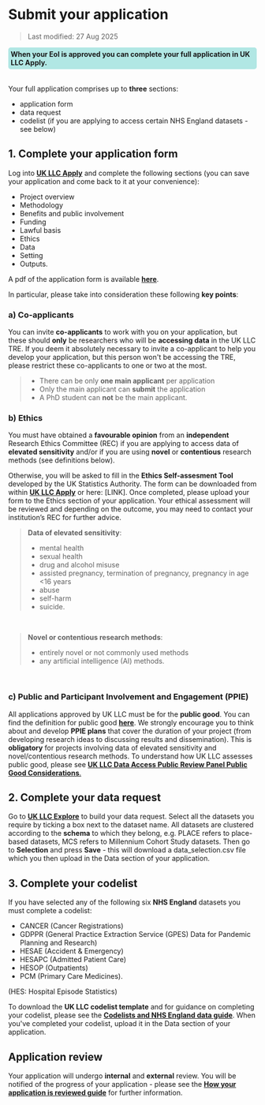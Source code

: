 
# Submit your application
>Last modified: 27 Aug 2025
<div style="background-color: rgba(0, 178, 169, 0.3); padding: 5px; border-radius: 5px;"><strong>When your EoI is approved you can complete your full application in UK LLC Apply.</strong></div>
<br>

Your full application comprises up to **three** sections: 

- application form
- data request
- codelist (if you are applying to access certain NHS England datasets - see below)

## 1. Complete your application form
Log into [**UK LLC Apply**](https://apply.ukllc.ac.uk/) and complete the following sections (you can save your application and come back to it at your convenience):  
- Project overview
- Methodology
- Benefits and public involvement
- Funding
- Lawful basis
- Ethics
- Data
- Setting
- Outputs.

A pdf of the application form is available [**here**](../../images/Application_Form_Template_20250128.pdf).

In particular, please take into consideration these following **key points**:

### a) Co-applicants 
You can invite **co-applicants** to work with you on your application, but these should **only** be researchers who will be **accessing data** in the UK LLC TRE. If you deem it absolutely necessary to invite a co-applicant to help you develop your application, but this person won't be accessing the TRE, please restrict these co-applicants to one or two at the most. 

>- There can be only **one main applicant** per application  
>- 	Only the main applicant can **submit** the application  
>-  A PhD student can **not** be the main applicant.  
 

### b) Ethics
You must have obtained a **favourable opinion** from an **independent** Research Ethics Committee (REC) if you are applying to access data of **elevated sensitivity** and/or if you are using **novel** or **contentious** research methods (see definitions below). 

Otherwise, you will be asked to fill in the **Ethics Self-assesment Tool** developed by the UK Statistics Authority. The form can be downloaded from within [**UK LLC Apply**](https://apply.ukllc.ac.uk/) or here: [LINK]. Once completed, please upload your form to the Ethics section of your application. Your ethical assessment will be reviewed and depending on the outcome, you may need to contact your institution’s REC for further advice.

>**Data of elevated sensitivity**:  
>- mental health 
>- sexual health 
>- drug and alcohol misuse 
>- assisted pregnancy, termination of pregnancy, pregnancy in age <16 years 
>- abuse 
>- self-harm
>- suicide.  
<br>  

>**Novel or contentious research methods**:
>- entirely novel or not commonly used methods
>- any artificial intelligence (AI) methods.  
<br>

### c) Public and Participant Involvement and Engagement (PPIE)
All applications approved by UK LLC must be for the **public good**. You can find the definition for public good [**here**](https://guidebook.ukllc.ac.uk/docs/ukllc_key_facts/eligibility/eligibility). We strongly encourage you to think about and develop **PPIE plans** that cover the duration of your project (from developing research ideas to discussing results and dissemination). This is **obligatory** for projects involving data of elevated sensitivity and novel/contentious research methods.
To understand how UK LLC assesses public good, please see [**UK LLC Data Access Public Review Panel Public Good Considerations**.](../../images/Public-Good-Considerations_v1.pdf)

## 2. Complete your data request
Go to [**UK LLC Explore**](https://explore.ukllc.ac.uk/) to build your data request. Select all the datasets you require by ticking a box next to the dataset name. All datasets are clustered according to the **schema** to which they belong, e.g. PLACE refers to place-based datasets, MCS refers to Millennium Cohort Study datasets. Then go to **Selection** and press **Save** - this will download a data_selection.csv file which you then upload in the Data section of your application. 


## 3. Complete your codelist
If you have selected any of the following six **NHS England** datasets you must complete a codelist: 
- CANCER (Cancer Registrations)
- GDPPR (General Practice Extraction Service (GPES) Data for Pandemic Planning and Research) 
- HESAE (Accident & Emergency)
- HESAPC (Admitted Patient Care)
- HESOP (Outpatients)
- PCM (Primary Care Medicines).

(HES: Hospital Episode Statistics)

To download the **UK LLC codelist template** and for guidance on completing your codelist, please see the [**Codelists and NHS England data guide**](../../linked_health_data/NHS_England/Coding/codelists.md). When you've completed your codelist, upload it in the Data section of your application.

## Application review
Your application will undergo **internal** and **external** review. You will be notified of the progress of your application - please see the [**How your application is reviewed guide**](../Applying/review.md) for further information.